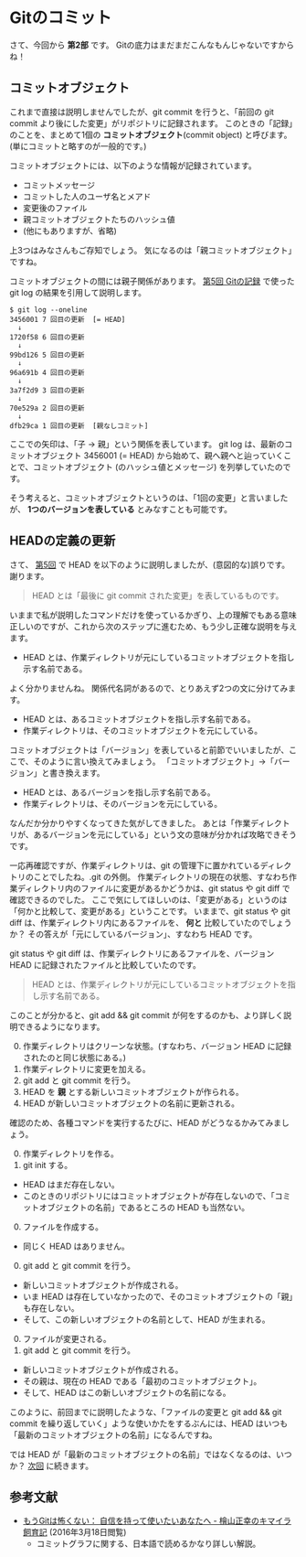 # Gitのコミット

さて、今回から **第2部** です。
Gitの底力はまだまだこんなもんじゃないですからね！

## コミットオブジェクト
これまで直接は説明しませんでしたが、git commit を行うと、「前回の git commit より後にした変更」がリポジトリに記録されます。
このときの「記録」のことを、まとめて1個の **コミットオブジェクト**(commit object) と呼びます。
(単にコミットと略すのが一般的です。)

コミットオブジェクトには、以下のような情報が記録されています。

* コミットメッセージ
* コミットした人のユーザ名とメアド
* 変更後のファイル
* 親コミットオブジェクトたちのハッシュ値
* (他にもありますが、省略)

上3つはみなさんもご存知でしょう。
気になるのは「親コミットオブジェクト」ですね。

コミットオブジェクトの間には親子関係があります。
[第5回 Gitの記録](chapter5.md) で使った git log の結果を引用して説明します。

```
$ git log --oneline
3456001 7 回目の更新  [= HEAD]
  ↓
1720f58 6 回目の更新
  ↓
99bd126 5 回目の更新
  ↓
96a691b 4 回目の更新
  ↓
3a7f2d9 3 回目の更新
  ↓
70e529a 2 回目の更新
  ↓
dfb29ca 1 回目の更新  [親なしコミット]
```

ここでの矢印は、「子 → 親」という関係を表しています。
git log は、最新のコミットオブジェクト 3456001 (= HEAD) から始めて、親へ親へと辿っていくことで、コミットオブジェクト (のハッシュ値とメッセージ) を列挙していたのです。

そう考えると、コミットオブジェクトというのは、「1回の変更」と言いましたが、 **1つのバージョンを表している** とみなすことも可能です。

## HEADの定義の更新
さて、 [第5回](chapter5.md) で HEAD を以下のように説明しましたが、(意図的な)誤りです。謝ります。

> HEAD とは「最後に git commit された変更」を表しているものです。

いままで私が説明したコマンドだけを使っているかぎり、上の理解でもある意味正しいのですが、これから次のステップに進むため、もう少し正確な説明を与えます。

* HEAD とは、作業ディレクトリが元にしているコミットオブジェクトを指し示す名前である。

よく分かりませんね。
関係代名詞があるので、とりあえず2つの文に分けてみます。

* HEAD とは、あるコミットオブジェクトを指し示す名前である。
* 作業ディレクトリは、そのコミットオブジェクトを元にしている。

コミットオブジェクトは「バージョン」を表していると前節でいいましたが、ここで、そのように言い換えてみましょう。
「コミットオブジェクト」→「バージョン」と書き換えます。

* HEAD とは、あるバージョンを指し示す名前である。
* 作業ディレクトリは、そのバージョンを元にしている。

なんだか分かりやすくなってきた気がしてきました。
あとは「作業ディレクトリが、あるバージョンを元にしている」という文の意味が分かれば攻略できそうです。

一応再確認ですが、作業ディレクトリは、git の管理下に置かれているディレクトリのことでしたね。.git の外側。
作業ディレクトリの現在の状態、すなわち作業ディレクトリ内のファイルに変更があるかどうかは、git status や git diff で確認できるのでした。
ここで気にしてほしいのは、「変更がある」というのは「何かと比較して、変更がある」ということです。
いままで、git status や git diff は、作業ディレクトリ内にあるファイルを、 **何と** 比較していたのでしょうか？
その答えが「元にしているバージョン」、すなわち HEAD です。

git status や git diff は、作業ディレクトリにあるファイルを、バージョン HEAD に記録されたファイルと比較していたのです。

> HEAD とは、作業ディレクトリが元にしているコミットオブジェクトを指し示す名前である。

このことが分かると、git add && git commit が何をするのかも、より詳しく説明できるようになります。

0. 作業ディレクトリはクリーンな状態。(すなわち、バージョン HEAD に記録されたのと同じ状態にある。)
0. 作業ディレクトリに変更を加える。
0. git add と git commit を行う。
  0. HEAD を **親** とする新しいコミットオブジェクトが作られる。
  0. HEAD が新しいコミットオブジェクトの名前に更新される。

確認のため、各種コマンドを実行するたびに、HEAD がどうなるかみてみましょう。

0. 作業ディレクトリを作る。
0. git init する。
  * HEAD はまだ存在しない。
  * このときのリポジトリにはコミットオブジェクトが存在しないので、「コミットオブジェクトの名前」であるところの HEAD も当然ない。
0. ファイルを作成する。
  * 同じく HEAD はありません。
0. git add と git commit を行う。
  * 新しいコミットオブジェクトが作成される。
  * いま HEAD は存在していなかったので、そのコミットオブジェクトの「親」も存在しない。
  * そして、この新しいオブジェクトの名前として、HEAD が生まれる。
0. ファイルが変更される。
0. git add と git commit を行う。
  * 新しいコミットオブジェクトが作成される。
  * その親は、現在の HEAD である「最初のコミットオブジェクト」。
  * そして、HEAD はこの新しいオブジェクトの名前になる。

このように、前回までに説明したような、「ファイルの変更と git add && git commit を繰り返していく」ような使いかたをするぶんには、HEAD はいつも「最新のコミットオブジェクトの名前」になるんですね。

では HEAD が「最新のコミットオブジェクトの名前」ではなくなるのは、いつか？
[次回](chapter09.md) に続きます。

## 参考文献
* [もうGitは怖くない： 自信を持って使いたいあなたへ - 檜山正幸のキマイラ飼育記](http://d.hatena.ne.jp/m-hiyama/20150928/1443397382) (2016年3月18日閲覧)
  * コミットグラフに関する、日本語で読めるかなり詳しい解説。
